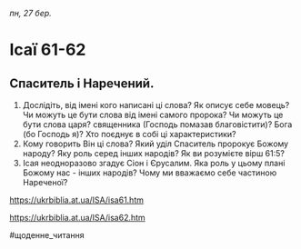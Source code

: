 
_пн, 27 бер._

# Ісаї 61-62

## Спаситель і Наречений.
1. Дослідіть, від імені кого написані ці слова? Як описує себе мовець? Чи можуть це бути слова від імені самого пророка? Чи можуть це бути слова царя? священника (Господь помазав благовістити)? Бога (бо Господь я)? Хто поєднує в собі ці характеристики?
2. Кому говорить Він ці слова? Який уділ Спаситель пророкує Божому народу? Яку роль серед інших народів? Як ви розумієте вірш 61:5?
3. Ісая неодноразово згадує Сіон і Єрусалим. Яка роль у цьому плані Божому нас - інших народів? Чому ми вважаємо себе частиною Нареченої?

https://ukrbiblia.at.ua/ISA/isa61.htm 

https://ukrbiblia.at.ua/ISA/isa62.htm 

#щоденне_читання
